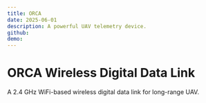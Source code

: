 ```yaml
---
title: ORCA
date: 2025-06-01
description: A powerful UAV telemetry device.
github:
demo:
---
```


# ORCA Wireless Digital Data Link

A 2.4 GHz WiFi-based wireless digital data link for long-range UAV.
